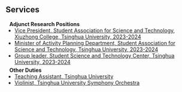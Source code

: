 ## Services

<h4 style="margin:0 10px 0;">Adjunct Research Positions</h4>

<ul style="margin:0 0 5px;">
  <li><a href="https://www.xzc.tsinghua.edu.cn/"><autocolor>Vice President, Student Association for Science and Technology, Xiuzhong College, Tsinghua University, 2023-2024</autocolor></a></li>
  <li><a href="https://www.tsinghua.edu.cn/xtw/sdfg/xskxjsxhd.htm"><autocolor>Minister of Activity Planning Department, Student Association for Science and Technology, Tsinghua University, 2023-2024</autocolor></a></li>
  <li><a href="https://www.tsinghua.edu.cn/xtw/adgfafg/xskjcxzx.htm"><autocolor>Group leader, Student Science and Technology Center, Tsinghua University, 2023-2024</autocolor></a></li>
</ul>

<h4 style="margin:0 10px 0;">Other Duties</h4>

<ul style="margin:0 0 20px;">
  <li><a href="https://www.tsinghua.edu.cn/xtw/info/1013/1109.htm"><autocolor>Teaching Assistant, Tsinghua University</autocolor></a></li>
  <li><a href="https://www.arts.tsinghua.edu.cn/info/1084/1492.htm"><autocolor>Violinist, Tsinghua University Symphony Orchestra </autocolor></a></li>
</ul>

